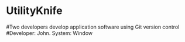 # UtilityKnife
#Two developers develop application software using Git version control
#Developer: John. System: Window

